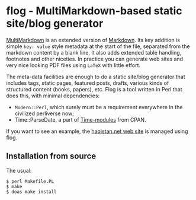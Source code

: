 # flog - MultiMarkdown-based static site/blog generator

[MultiMarkdown](https://github.com/fletcher/MultiMarkdown-5) is an
extended version of [Markdown](https://daringfireball.net/projects/markdown/).
Its key addition is simple `key: value` style metadata at the start
of the file, separated from the markdown content by a blank line.  It
also adds extended table handling, footnotes and other niceties.
In practice you can generate web sites and very nice looking PDF
files using `LaTeX` with little effort.

The meta-data facilities are enough to do a static site/blog generator
that includes tags, static pages, featured posts, drafts, various
kinds of structured content (books, papers), etc.  Flog is a tool
written in Perl that does this, with minimal dependencies:

* `Modern::Perl`, which surely must be a requirement everywhere in the civilized perliverse now;
* Time::ParseDate, a part of [Time-modules](http://search.cpan.org/~muir/Time-modules/) from CPAN.

If you want to see an example, the
[haqistan.net web site](https://haqistan.net) is managed using flog.

## Installation from source

The usual:

```
$ perl Makefile.PL
$ make
$ doas make install
```

